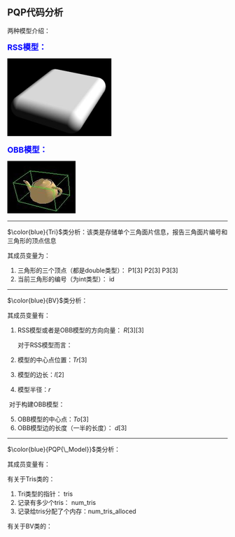 ## PQP代码分析

两种模型介绍：

<font color=blue size=4>**RSS模型：**</font>

![](.\image\RSS模型.png)



<font color=blue size=4>**OBB模型：**</font>

![](.\image\OBB模型.bmp)

------

$\color{blue}{Tri}$类分析：该类是存储单个三角面片信息，报告三角面片编号和三角形的顶点信息

其成员变量为：

1. 三角形的三个顶点（都是double类型）： P1[3]  P2[3]  P3[3]
2. 当前三角形的编号（为int类型）： id

------

$\color{blue}{BV}$类分析：

其成员变量有：

1. RSS模型或者是OBB模型的方向向量： $R[3][3]$

   对于RSS模型而言：

2. 模型的中心点位置：$Tr[3]$
3. 模型的边长：$l[2]$
4. 模型半径：$r$

​    对于构建OBB模型：

5. OBB模型的中心点：$To[3]$
6. OBB模型边的长度（一半的长度）： $d[3]$

------

$\color{blue}{PQP{\_Model}}$类分析：

其成员变量有：

有关于Tris类的：

1. Tri类型的指针： tris
2. 记录有多少个tris： num_tris
3. 记录给tris分配了个内存：num_tris_alloced 

有关于BV类的：

   

